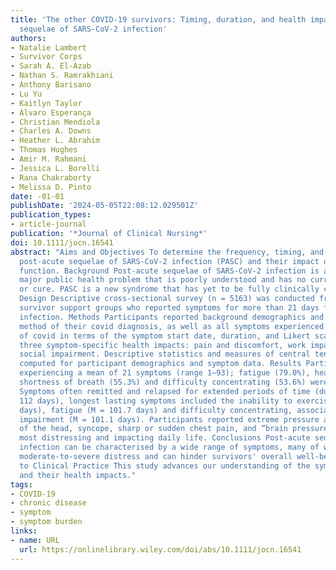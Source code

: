 ```yaml
---
title: 'The other COVID-19 survivors: Timing, duration, and health impact of post-acute
  sequelae of SARS-CoV-2 infection'
authors:
- Natalie Lambert
- Survivor Corps
- Sarah A. El-Azab
- Nathan S. Ramrakhiani
- Anthony Barisano
- Lu Yu
- Kaitlyn Taylor
- Álvaro Esperança
- Christian Mendiola
- Charles A. Downs
- Heather L. Abrahim
- Thomas Hughes
- Amir M. Rahmani
- Jessica L. Borelli
- Rana Chakraborty
- Melissa D. Pinto
date: -01-01
publishDate: '2024-05-05T22:08:12.029501Z'
publication_types:
- article-journal
publication: '*Journal of Clinical Nursing*'
doi: 10.1111/jocn.16541
abstract: "Aims and Objectives To determine the frequency, timing, and duration of
  post-acute sequelae of SARS-CoV-2 infection (PASC) and their impact on health and
  function. Background Post-acute sequelae of SARS-CoV-2 infection is an emerging
  major public health problem that is poorly understood and has no current treatment
  or cure. PASC is a new syndrome that has yet to be fully clinically characterised.
  Design Descriptive cross-sectional survey (n = 5163) was conducted from online COVID-19
  survivor support groups who reported symptoms for more than 21 days following SARS-CoV-2
  infection. Methods Participants reported background demographics and the date and
  method of their covid diagnosis, as well as all symptoms experienced since onset
  of covid in terms of the symptom start date, duration, and Likert scales measuring
  three symptom-specific health impacts: pain and discomfort, work impairment, and
  social impairment. Descriptive statistics and measures of central tendencies were
  computed for participant demographics and symptom data. Results Participants reported
  experiencing a mean of 21 symptoms (range 1–93); fatigue (79.0%), headache (55.3%),
  shortness of breath (55.3%) and difficulty concentrating (53.6%) were the most common.
  Symptoms often remitted and relapsed for extended periods of time (duration M =
  112 days), longest lasting symptoms included the inability to exercise (M = 106.5
  days), fatigue (M = 101.7 days) and difficulty concentrating, associated with memory
  impairment (M = 101.1 days). Participants reported extreme pressure at the base
  of the head, syncope, sharp or sudden chest pain, and “brain pressure” among the
  most distressing and impacting daily life. Conclusions Post-acute sequelae of SARS-CoV-2
  infection can be characterised by a wide range of symptoms, many of which cause
  moderate-to-severe distress and can hinder survivors' overall well-being. Relevance
  to Clinical Practice This study advances our understanding of the symptoms of PASC
  and their health impacts."
tags:
- COVID-19
- chronic disease
- symptom
- symptom burden
links:
- name: URL
  url: https://onlinelibrary.wiley.com/doi/abs/10.1111/jocn.16541
---
```

